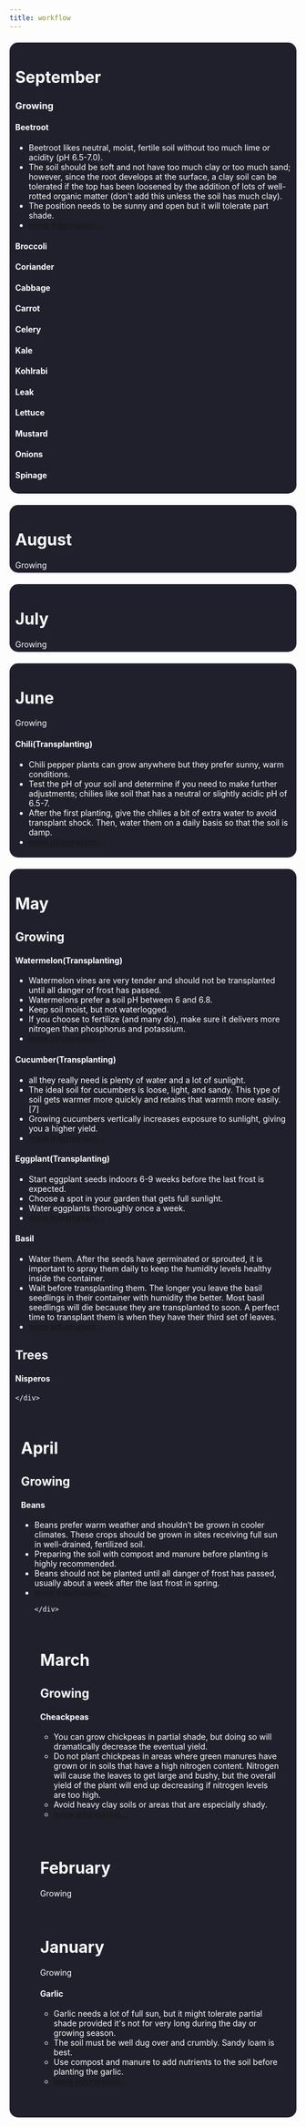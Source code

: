 ```yaml
---
title: workflow
---
```


<head>
    <style>
.month{
                border-radius: 15px;
                 background-color: #20202c;
                 padding: 5px 10px;
                margin: 20px 0;
                color: white;
    			width: auto;
            }
    </style>
    </head>
<div class="month">
    <h1> September </h1>
    <h3> Growing </h3>
    <h4>     Beetroot</h4>
    	<ul>
            <li> Beetroot likes neutral, moist, fertile soil without too much lime or acidity (pH 6.5-7.0). </li>
            <li>The soil should be soft and not have too much clay or too much sand; however, since the root develops at the surface, a clay soil can be tolerated if the top has been loosened by the addition of lots of well-rotted organic matter (don't add this unless the soil has much clay). </li>
            <li>The position needs to be sunny and open but it will tolerate part shade. </li>
            <li> <a href="https://www.wikihow.com/Grow-Beetroot"> <b> more information...</b> </a>
    </ul>
    <h4>     Broccoli</h4>
    <h4>     Coriander</h4>
    <h4>     Cabbage</h4>
   <h4>     Carrot</h4>
    <h4>     Celery</h4>
    <h4>     Kale</h4>
    <h4>     Kohlrabi</h4>
    <h4>     Leak</h4>
    <h4>     Lettuce</h4>
    <h4>     Mustard</h4>
    <h4>     Onions</h4>
    <h4>	Spinage</h4>
        </div>
<div class="month">
    <h1> August </h1>
    Growing
    </div>
<div class="month">
    <h1> July </h1>
    Growing
    </div>
<div class="month">
    <h1> June </h1>
    Growing
   <h4>Chili(Transplanting)</h4>
<ul>
    <li>Chili pepper plants can grow anywhere but they prefer sunny, warm conditions. </li> 
    <li>Test the pH of your soil and determine if you need to make further adjustments; chilies like soil that has a neutral or slightly acidic pH of 6.5-7.</li>
    <li>After the first planting, give the chilies a bit of extra water to avoid transplant shock. Then, water them on a daily basis so that the soil is damp. </li>
    <li> <a href="https://www.wikihow.com/Grow-Chillis"> <b>more information...</b> </a>
    </ul>
    </div>
<div class="month">
    <h1> May </h1>
    <h2>Growing </h2>
    <h4>Watermelon(Transplanting)</h4>
<ul>
    <li>Watermelon vines are very tender and should not be transplanted until all danger of frost has passed.</li> 
    <li>Watermelons prefer a soil pH between 6 and 6.8.</li>
    <li>Keep soil moist, but not waterlogged. </li>
    <li>If you choose to fertilize (and many do), make sure it delivers more nitrogen than phosphorus and potassium.</li>
    <li> <a href="https://www.almanac.com/plant/watermelons"> <b>more information...</b> </a>
    </ul>
    <h4>Cucumber(Transplanting)</h4>
<ul>
    <li>all they really need is plenty of water and a lot of sunlight.
</li> 
    <li>The ideal soil for cucumbers is loose, light, and sandy. This type of soil gets warmer more quickly and retains that warmth more easily.[7]</li>
    <li>Growing cucumbers vertically increases exposure to sunlight, giving you a higher yield.</li>
    <li> <a href="https://www.wikihow.com/Grow-Cucumbers"> <b>more information...</b> </a>
    </ul>
    <h4>Eggplant(Transplanting)</h4>
    	<ul>
            <li> Start eggplant seeds indoors 6-9 weeks before the last frost is expected.  </li>
            <li> Choose a spot in your garden that gets full sunlight. </li>
            <li> Water eggplants thoroughly once a week. </li>
            <li> <a href="https://www.wikihow.com/Grow-Eggplant"> <b>more information...</b> </a></li>
    </ul>
        <h4>     Basil</h4>
    	<ul>
            <li> Water them. After the seeds have germinated or sprouted, it is important to spray them daily to keep the humidity levels healthy inside the container.  </li>
            <li> Wait before transplanting them. The longer you leave the basil seedlings in their container with humidity the better. Most basil seedlings will die because they are transplanted to soon. A perfect time to transplant them is when they have their third set of leaves. </li>
           <li> <a href="https://www.wikihow.com/Germinate-and-Care-for-Basil-Seedlings"> <b>more information...</b> </a></li>
    </ul>
    <h2>     Trees </h2>
    <h4> Nisperos </h4>
    
    </div>
<div class="month">
    <h1> April </h1>
      <h2>     Growing </h2>
    <h4>     Beans</h4>
<ul>
    <li>Beans prefer warm weather and shouldn’t be grown in cooler climates. These crops should be grown in sites receiving full sun in well-drained, fertilized soil.
</li> 
    <li>Preparing the soil with compost and manure before planting is highly recommended. </li>
    <li>Beans should not be planted until all danger of frost has passed, usually about a week after the last frost in spring.</li>
    <li> <a href="https://www.gardeningknowhow.com/edible/vegetables/beans/tips-for-growing-beans.htm"> <b>more information...</b> </a>

    </div>
<div class="month">
    <h1> March </h1>
    <h2>     Growing </h2>
    <h4>     Cheackpeas</h4>
<ul>
    <li>You can grow chickpeas in partial shade, but doing so will dramatically decrease the eventual yield.</li>
<li>Do not plant chickpeas in areas where green manures have grown or in soils that have a high nitrogen content. Nitrogen will cause the leaves to get large and bushy, but the overall yield of the plant will end up decreasing if nitrogen levels are too high.</li>
<li> Avoid heavy clay soils or areas that are especially shady. </li>
    <li> <a href="https://www.wikihow.com/Grow-Chickpeas"> <b>more information...</b></a> </li>
    </ul>
    </div>
<div class="month">
    <h1> February </h1>
    Growing
    </div>
<div class="month">
    <h1> January </h1>
    Growing
    <h4>Garlic</h4>
<ul>
    <li>Garlic needs a lot of full sun, but it might tolerate partial shade provided it's not for very long during the day or growing season.</li>
<li>The soil must be well dug over and crumbly. Sandy loam is best.</li>
<li> Use compost and manure to add nutrients to the soil before planting the garlic.</li>
    <li> <a href="https://www.wikihow.com/Grow-Garlic"> <b>more information...</b></a> </li>
    </ul>
    </div>